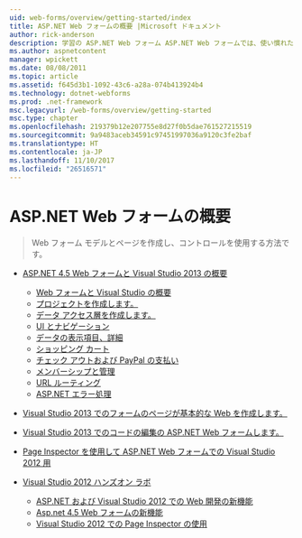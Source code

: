 ```yaml
---
uid: web-forms/overview/getting-started/index
title: ASP.NET Web フォームの概要 |Microsoft ドキュメント
author: rick-anderson
description: 学習の ASP.NET Web フォーム ASP.NET Web フォームでは、使い慣れたドラッグ アンド ドロップ、イベント ドリブン モデルを使用して動的な web サイトをビルドできます。 デザイン画面と hund しています.
ms.author: aspnetcontent
manager: wpickett
ms.date: 08/08/2011
ms.topic: article
ms.assetid: f645d3b1-1092-43c6-a28a-074b413924b4
ms.technology: dotnet-webforms
ms.prod: .net-framework
msc.legacyurl: /web-forms/overview/getting-started
msc.type: chapter
ms.openlocfilehash: 219379b12e207755e8d27f0b5dae761527215519
ms.sourcegitcommit: 9a9483aceb34591c97451997036a9120c3fe2baf
ms.translationtype: HT
ms.contentlocale: ja-JP
ms.lasthandoff: 11/10/2017
ms.locfileid: "26516571"
---
```

<a name="getting-started-with-aspnet-web-forms"></a>ASP.NET Web フォームの概要
====================
> Web フォーム モデルとページを作成し、コントロールを使用する方法です。


- [ASP.NET 4.5 Web フォームと Visual Studio 2013 の概要](getting-started-with-aspnet-45-web-forms/index.md)

    - [Web フォームと Visual Studio の概要](getting-started-with-aspnet-45-web-forms/introduction-and-overview.md)
    - [プロジェクトを作成します。](getting-started-with-aspnet-45-web-forms/create-the-project.md)
    - [データ アクセス層を作成します。](getting-started-with-aspnet-45-web-forms/create_the_data_access_layer.md)
    - [UI とナビゲーション](getting-started-with-aspnet-45-web-forms/ui_and_navigation.md)
    - [データの表示項目、詳細](getting-started-with-aspnet-45-web-forms/display_data_items_and_details.md)
    - [ショッピング カート](getting-started-with-aspnet-45-web-forms/shopping-cart.md)
    - [チェック アウトおよび PayPal の支払い](getting-started-with-aspnet-45-web-forms/checkout-and-payment-with-paypal.md)
    - [メンバーシップと管理](getting-started-with-aspnet-45-web-forms/membership-and-administration.md)
    - [URL ルーティング](getting-started-with-aspnet-45-web-forms/url-routing.md)
    - [ASP.NET エラー処理](getting-started-with-aspnet-45-web-forms/aspnet-error-handling.md)
- [Visual Studio 2013 でのフォームのページが基本的な Web を作成します。](creating-a-basic-web-forms-page.md)
- [Visual Studio 2013 でのコードの編集の ASP.NET Web フォームします。](code-editing-in-web-forms-pages.md)
- [Page Inspector を使用して ASP.NET Web フォームでの Visual Studio 2012 用](using-page-inspector-in-a-visual-studio-11-beta-web-forms-project.md)
- [Visual Studio 2012 ハンズオン ラボ](hands-on-labs/index.md)

    - [ASP.NET および Visual Studio 2012 での Web 開発の新機能](hands-on-labs/whats-new-in-aspnet-and-web-development-in-visual-studio-2012.md)
    - [Asp.net 4.5 Web フォームの新機能](hands-on-labs/whats-new-in-web-forms-in-aspnet-45.md)
    - [Visual Studio 2012 での Page Inspector の使用](hands-on-labs/using-page-inspector-in-visual-studio-2012.md)
